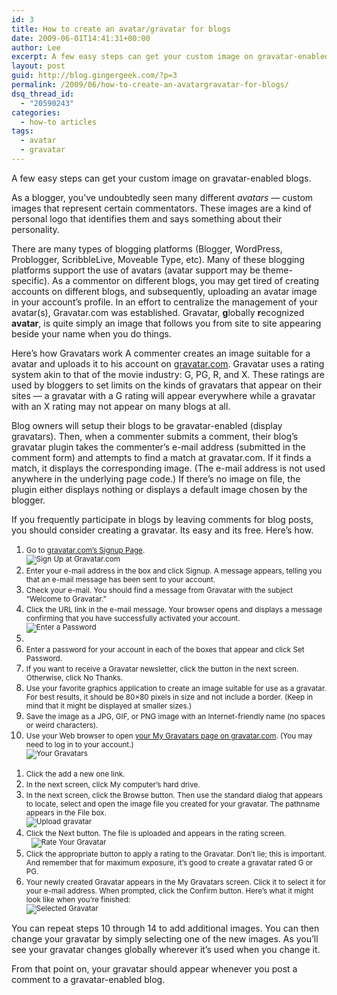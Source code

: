 ```yaml
---
id: 3
title: How to create an avatar/gravatar for blogs
date: 2009-06-01T14:41:31+00:00
author: Lee
excerpt: A few easy steps can get your custom image on gravatar-enabled blogs.
layout: post
guid: http://blog.gingergeek.com/?p=3
permalink: /2009/06/how-to-create-an-avatargravatar-for-blogs/
dsq_thread_id:
  - "20590243"
categories:
  - how-to articles
tags:
  - avatar
  - gravatar
---
```

A few easy steps can get your custom image on gravatar-enabled blogs.
  

<span style="position:relative;float:left;padding-right:5px;"> </span>

As a blogger, you’ve undoubtedly seen many different _avatars_ — custom images that represent certain commentators. These images are a kind of personal logo that identifies them and says something about their personality.<!--more-->

There are many types of blogging platforms (Blogger, WordPress, Problogger, ScribbleLive, Moveable Type, etc). Many of these blogging platforms support the use of avatars (avatar support may be theme-specific). As a commentor on different blogs, you may get tired of creating accounts on different blogs, and subsequently, uploading an avatar image in your account’s profile. In an effort to centralize the management of your avatar(s), Gravatar.com was established. Gravatar, **g**lobally **r**ecognized **avatar**, is quite simply an image that follows you from site to site appearing beside your name when you do things.

Here’s how Gravatars work A commenter creates an image suitable for a avatar and uploads it to his account on <a href="http://www.gravatar.com/" target="_blank">gravatar.com</a>. Gravatar uses a rating system akin to that of the movie industry: G, PG, R, and X. These ratings are used by bloggers to set limits on the kinds of gravatars that appear on their sites — a gravatar with a G rating will appear everywhere while a gravatar with an X rating may not appear on many blogs at all.
  

<span style="position:relative;float:left;padding-right:5px;"> </span>
  
Blog owners will setup their blogs to be gravatar-enabled (display gravatars). Then, when a commenter submits a comment, their blog’s gravatar plugin takes the commenter’s e-mail address (submitted in the comment form) and attempts to find a match at gravatar.com. If it finds a match, it displays the corresponding image. (The e-mail address is not used anywhere in the underlying page code.) If there’s no image on file, the plugin either displays nothing or displays a default image chosen by the blogger.

If you frequently participate in blogs by leaving comments for blog posts, you should consider creating a gravatar. Its easy and its free. Here’s how.
  
<small></small>

  1. <small>Go to <a href="http://site.gravatar.com/signup" target="_blank">gravatar.com’s Signup Page</a>.<br /> <img src="https://i0.wp.com/www.mariasguides.com/wp-content/uploads/2007/11/gravatar1.jpg?resize=394%2C169" alt="Sign Up at Gravatar.com" data-recalc-dims="1" /></small>
  2. <small>Enter your e-mail address in the box and click Signup. A message appears, telling you that an e-mail message has been sent to your account.</small>
  3. <small>Check your e-mail. You should find a message from Gravatar with the subject “Welcome to Gravatar.”</small>
  4. <small>Click the URL link in the e-mail message. Your browser opens and displays a message confirming that you have successfully activated your account.<br /> <img src="https://i1.wp.com/www.mariasguides.com/wp-content/uploads/2007/11/gravatar2.jpg?resize=394%2C191" alt="Enter a Password" data-recalc-dims="1" /></small>
  5. 
  6. <small>Enter a password for your account in each of the boxes that appear and click Set Password.</small>
  7. <small>If you want to receive a Gravatar newsletter, click the button in the next screen. Otherwise, click No Thanks.</small>
  8. <small>Use your favorite graphics application to create an image suitable for use as a gravatar. For best results, it should be 80×80 pixels in size and not include a border. (Keep in mind that it might be displayed at smaller sizes.)</small>
  9. <small>Save the image as a JPG, GIF, or PNG image with an Internet-friendly name (no spaces or weird characters).</small>
 10. <small>Use your Web browser to open <a href="http://www.gravatar.com/emails" target="_blank">your My Gravatars page on gravatar.com</a>. (You may need to log in to your account.)<br /> <img src="https://i0.wp.com/www.mariasguides.com/wp-content/uploads/2007/11/gravatar3.jpg?resize=394%2C175" alt="Your Gravatars" data-recalc-dims="1" /></small>


<span style="position:relative;float:left;padding-right:5px;"> </span> 

  1. <small>Click the add a new one link.</small>
  2. <small>In the next screen, click My computer’s hard drive.</small>
  3. <small>In the next screen, click the Browse button. Then use the standard dialog that appears to locate, select and open the image file you created for your gravatar. The pathname appears in the File box.<br /> <img src="https://i0.wp.com/www.mariasguides.com/wp-content/uploads/2007/11/gravatar4.jpg?resize=394%2C175" alt="Upload gravatar" data-recalc-dims="1" /></small>
  4. <small>Click the Next button. The file is uploaded and appears in the rating screen.<br /> <img class="alignnone" style="padding-right: 8px; padding-left: 8px;" src="https://i2.wp.com/www.mariasguides.com/wp-content/uploads/2007/11/gravatar5.jpg?resize=223%2C221" alt="Rate Your Gravatar" data-recalc-dims="1" /></small>
  5. <small>Click the appropriate button to apply a rating to the Gravatar. Don’t lie; this is important. And remember that for maximum exposure, it’s good to create a gravatar rated G or PG.</small>
  6. <small>Your newly created Gravatar appears in the My Gravatars screen. Click it to select it for your e-mail address. When prompted, click the Confirm button. Here’s what it might look like when you’re finished:<br /> <img src="https://i2.wp.com/www.mariasguides.com/wp-content/uploads/2007/11/gravatar6.jpg?resize=394%2C225" alt="Selected Gravatar" data-recalc-dims="1" /></small>

<small></small>
  
You can repeat steps 10 through 14 to add additional images. You can then change your gravatar by simply selecting one of the new images. As you’ll see your gravatar changes globally wherever it’s used when you change it.

From that point on, your gravatar should appear whenever you post a comment to a gravatar-enabled blog.